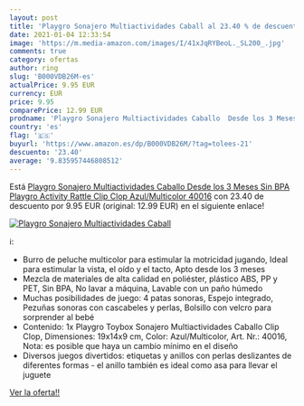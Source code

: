 ```yaml
---
layout: post
title: 'Playgro Sonajero Multiactividades Caball al 23.40 % de descuento'
date: 2021-01-04 12:33:54
image: 'https://m.media-amazon.com/images/I/41xJqRYBeoL._SL200_.jpg'
comments: true
category: ofertas
author: ring
slug: 'B000VDB26M-es'
actualPrice: 9.95 EUR
currency: EUR
price: 9.95
comparePrice: 12.99 EUR
prodname: 'Playgro Sonajero Multiactividades Caballo  Desde los 3 Meses  Sin BPA  Playgro Activity Rattle Clip Clop  Azul/Multicolor  40016'
country: 'es'
flag: '🇪🇸'
buyurl: 'https://www.amazon.es/dp/B000VDB26M/?tag=tolees-21'
descuento: '23.40'
average: '9.835957446808512'
---
```


Está [Playgro Sonajero Multiactividades Caballo  Desde los 3 Meses  Sin BPA  Playgro Activity Rattle Clip Clop  Azul/Multicolor  40016](https://www.amazon.es/dp/B000VDB26M/?tag=tolees-21) con 23.40 de descuento por 9.95 EUR (original: 12.99 EUR) en el siguiente enlace!

[![Playgro Sonajero Multiactividades Caball](https://m.media-amazon.com/images/I/41xJqRYBeoL._SL200_.jpg)](https://www.amazon.es/dp/B000VDB26M/?tag=tolees-21)

ℹ️:

- Burro de peluche multicolor para estimular la motricidad jugando, Ideal para estimular la vista, el oído y el tacto, Apto desde los 3 meses
- Mezcla de materiales de alta calidad en poliéster, plástico ABS, PP y PET, Sin BPA, No lavar a máquina, Lavable con un paño húmedo
- Muchas posibilidades de juego: 4 patas sonoras, Espejo integrado, Pezuñas sonoras con cascabeles y perlas, Bolsillo con velcro para sorprender al bebé
- Contenido: 1x Playgro Toybox Sonajero Multiactividades Caballo Clip Clop, Dimensiones: 19x14x9 cm, Color: Azul/Multicolor, Art. Nr.: 40016, Nota: es posible que haya un cambio mínimo en el diseño
- Diversos juegos divertidos: etiquetas y anillos con perlas deslizantes de diferentes formas - el anillo también es ideal como asa para llevar el juguete

[Ver la oferta!!](https://www.amazon.es/dp/B000VDB26M/?tag=tolees-21)
